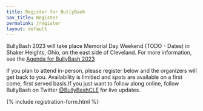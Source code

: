 ```yaml
---
title: Register for BullyBash
nav_title: Register
permalink: /register
layout: default
---
```

BullyBash 2023 will take place Memorial Day Weekend (TODO - Dates) in
Shaker Heights, Ohio, on the east side of Cleveland. For more information, see the [Agenda for BullyBash 2023](/agenda) 

If you plan to attend in-person, please register below and the organizers will
get back to you. Availability is limitied and spots are available on a first
come, first served basis.If you just want to follow along online, follow BullyBash on Twitter 
[@BullyBashCLE](https://twitter.com/bullybashcle) for live updates.

{% include registration-form.html %}

